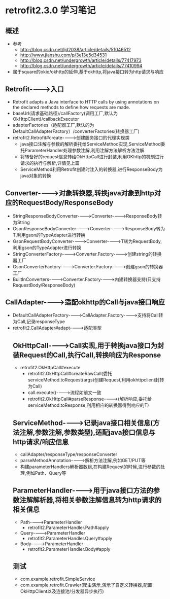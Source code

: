 # retrofit2.3.0 学习笔记
## 概述
- 参考
  - http://blog.csdn.net/ljd2038/article/details/51046512
  - http://www.jianshu.com/p/3e13e5d34531
  - http://blog.csdn.net/undergrowth/article/details/77417973
  - http://blog.csdn.net/undergrowth/article/details/77410994
- 属于square的okio/okhttp的延伸,基于okhttp,将java接口转为http请求与响应
## Retrofit---->入口
- Retrofit adapts a Java interface to HTTP calls by using annotations on the declared methods to define how requests are made.
- baseUrl(请求基础路径)/callFactory(调用工厂,默认为OkHttpClient)/callbackExecutor
- adapterFactories（适配器工厂,默认的为DefaultCallAdapterFactory）/converterFactories(转换器工厂)
- retrofit2.Retrofit#create---->创建服务接口的代理实现类
  - java接口注解与参数的解析委托给ServiceMethod实现,ServiceMethod委托ParameterHandler处理参数注解,利用注解方法解析方法注解
  - 将转备好的request信息转给OkHttpCall进行封装,利用OKhttp的机制进行请求的执行与解析,详情见上篇
  - ServiceMethod利用Retrofit创建时注入的转换器,进行ResponseBody为java对象的转换
## Converter---->对象转换器,转换java对象到http对应的RequestBody/ResponseBody
- StringResponseBodyConverter---->Converter---->ResponseBody转为String
- GsonResponseBodyConverter---->Converter---->ResponseBody转为T,利用gson的TypeAdapter进行转换
- GsonRequestBodyConverter---->Converter---->T转为RequestBody,利用gson的TypeAdapter进行转换
- StringConverterFactory---->Converter.Factory---->创建string的转换器工厂
- GsonConverterFactory---->Converter.Factory---->创建gson的转换器工厂
- BuiltInConverters---->Converter.Factory---->内建转换器支持(只支持RequestBody/ResponseBody)
## CallAdapter---->适配okhttp的Call与java接口响应
- DefaultCallAdapterFactory---->CallAdapter.Factory---->支持将Call<Object>转为Call<Object>,记录responseType
- retrofit2.CallAdapter#adapt---->适配类型
## OkHttpCall---->Call实现,用于转换java接口为封装Request的Call,执行Call,转换响应为Response
- retrofit2.OkHttpCall#execute
  - retrofit2.OkHttpCall#createRawCall(委托serviceMethod.toRequest(args)创建Request,利用okhttpclient封转为Call)
  - call.execute()---->流程如前文一致
  - retrofit2.OkHttpCall#parseResponse---->(解析响应,委托给serviceMethod.toResponse,利用相应的转换器得到响应的T)
## ServiceMethod---->记录java接口相关信息(方法注解,参数注解,参数类型),适配java接口信息与http请求/响应信息
- callAdapter/responseType/responseConverter
- parseMethodAnnotation---->解析方法注解,例如GET/PUT等
- 构建parameterHandlers解析器数组,在构建Request的时候,进行参数的处理,例如Path、Query等
## ParameterHandler---->用于java接口方法的参数注解解析器,将相关参数注解信息转为http请求的相关信息
- Path---->ParameterHandler
  - retrofit2.ParameterHandler.Path#apply
- Query---->ParameterHandler
  - retrofit2.ParameterHandler.Query#apply
- Body---->ParameterHandler
  - retrofit2.ParameterHandler.Body#apply
## 测试
- com.example.retrofit.SimpleService
- com.example.retrofit.Crawler(爬虫演示,演示了自定义转换器,配置OkHttpClient以及连接池/分发器异步执行)